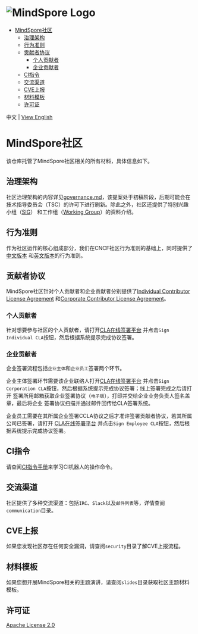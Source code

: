 ![MindSpore Logo](MindSpore-logo.png "MindSpore logo")
======================================================

<!-- TOC -->

- [MindSpore社区](#mindspore社区)
    - [治理架构](#治理架构)
    - [行为准则](#行为准则)
    - [贡献者协议](#贡献者协议)
        - [个人贡献者](#个人贡献者)
        - [企业贡献者](#企业贡献者)
    - [CI指令](#ci指令)
    - [交流渠道](#交流渠道)
    - [CVE上报](#cve上报)
    - [材料模板](#材料模板)
    - [许可证](#许可证)

<!-- /TOC -->

中文 | [View English](./README.md)

# MindSpore社区

该仓库托管了MindSpore社区相关的所有材料，具体信息如下。

## 治理架构

社区治理架构的内容详见[governance.md](governance.md)，该提案处于初稿阶段，后期可能会在
技术指导委员会（TSC）的许可下进行刷新。除此之外，社区还提供了特别兴趣小组（[SIG](sigs/README.md)）
和工作组（[Working Group](working-groups/README.md)）的资料介绍。

## 行为准则

作为社区运作的核心组成部分，我们在CNCF社区行为准则的基础上，同时提供了[中文版本](code-of-conduct_zh_cn.md)
和[英文版本](code-of-conduct_en.md)的行为准则。

## 贡献者协议

MindSpore社区针对个人贡献者和企业贡献者分别提供了[Individual Contributor License Agreement](ICLA.pdf)
和[Corporate Contributor License Agreement](CCLA.pdf)。

### 个人贡献者

针对想要参与社区的个人贡献者，请打开[CLA在线签署平台](https://clasign.osinfra.cn/sign/Z2l0ZWUlMkZtaW5kc3BvcmU=)
并点击`Sign Individual CLA`按钮，然后根据系统提示完成协议签署。

### 企业贡献者

企业签署流程包括`企业主体`和`企业员工`签署两个环节。

企业主体签署环节需要该企业联络人打开[CLA在线签署平台](https://clasign.osinfra.cn/sign/Z2l0ZWUlMkZtaW5kc3BvcmU=)
并点击`Sign Corporation CLA`按钮，然后根据系统提示完成协议签署；线上签署完成之后请打开
签署所用邮箱获取企业签署协议（`电子版`），打印并交给企业业务负责人签名盖章，最后将企业
签署协议扫描并通过邮件回传给CLA签署系统。

企业员工需要在其所属企业签署CCLA协议之后才准许签署贡献者协议，若其所属公司已签署，请打开
[CLA在线签署平台](https://clasign.osinfra.cn/sign/Z2l0ZWUlMkZtaW5kc3BvcmU=)
并点击`Sign Employee CLA`按钮，然后根据系统提示完成协议签署。

## CI指令

请查阅[CI指令手册](command.md)来学习CI机器人的操作命令。

## 交流渠道

社区提供了多种交流渠道：包括`IRC`、`Slack`以及`邮件列表`等，详情查阅`communication`目录。

## CVE上报

如果您发现社区存在任何安全漏洞，请查阅`security`目录了解CVE上报流程。

## 材料模板

如果您想开展MindSpore相关的主题演讲，请查阅`slides`目录获取社区主题材料模板。

## 许可证

[Apache License 2.0](LICENSE)
